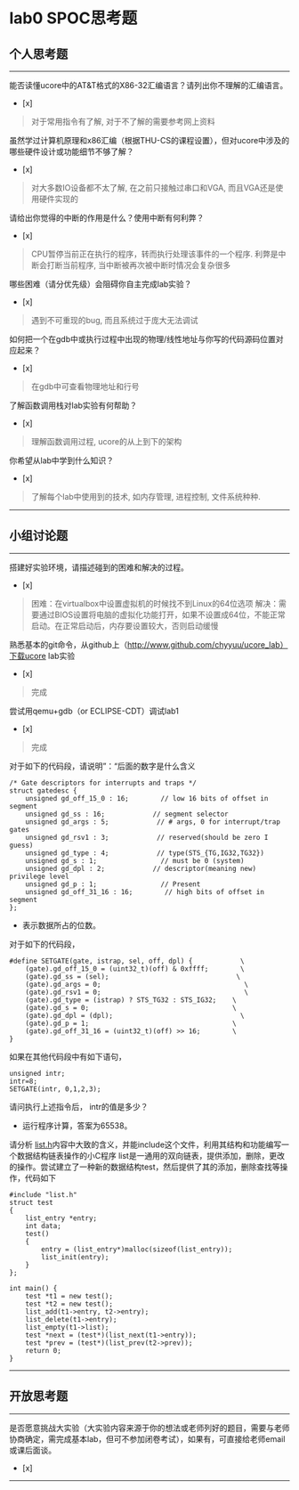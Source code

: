 # lab0 SPOC思考题

## 个人思考题

---

能否读懂ucore中的AT&T格式的X86-32汇编语言？请列出你不理解的汇编语言。
- [x]  

>  对于常用指令有了解, 对于不了解的需要参考网上资料

虽然学过计算机原理和x86汇编（根据THU-CS的课程设置），但对ucore中涉及的哪些硬件设计或功能细节不够了解？
- [x]  

>   对大多数IO设备都不太了解, 在之前只接触过串口和VGA, 而且VGA还是使用硬件实现的

请给出你觉得的中断的作用是什么？使用中断有何利弊？
- [x]  

>   CPU暂停当前正在执行的程序，转而执行处理该事件的一个程序. 利弊是中断会打断当前程序, 当中断被再次被中断时情况会复杂很多

哪些困难（请分优先级）会阻碍你自主完成lab实验？
- [x]  

> 遇到不可重现的bug, 而且系统过于庞大无法调试

如何把一个在gdb中或执行过程中出现的物理/线性地址与你写的代码源码位置对应起来？
- [x]  

>   在gdb中可查看物理地址和行号

了解函数调用栈对lab实验有何帮助？
- [x]  

> 理解函数调用过程, ucore的从上到下的架构

你希望从lab中学到什么知识？
- [x]  

> 了解每个lab中使用到的技术, 如内存管理, 进程控制, 文件系统种种.

---

## 小组讨论题

---

搭建好实验环境，请描述碰到的困难和解决的过程。
- [x]  

> 困难：在virtualbox中设置虚拟机的时候找不到Linux的64位选项 解决：需要通过BIOS设置将电脑的虚拟化功能打开，如果不设置成64位，不能正常启动。在正常启动后，内存要设置较大，否则启动缓慢

熟悉基本的git命令，从github上（http://www.github.com/chyyuu/ucore_lab）下载ucore lab实验
- [x]  

> 完成

尝试用qemu+gdb（or ECLIPSE-CDT）调试lab1
- [x]  

> 完成


对于如下的代码段，请说明”：“后面的数字是什么含义
```
/* Gate descriptors for interrupts and traps */
struct gatedesc {
    unsigned gd_off_15_0 : 16;        // low 16 bits of offset in segment
    unsigned gd_ss : 16;            // segment selector
    unsigned gd_args : 5;            // # args, 0 for interrupt/trap gates
    unsigned gd_rsv1 : 3;            // reserved(should be zero I guess)
    unsigned gd_type : 4;            // type(STS_{TG,IG32,TG32})
    unsigned gd_s : 1;                // must be 0 (system)
    unsigned gd_dpl : 2;            // descriptor(meaning new) privilege level
    unsigned gd_p : 1;                // Present
    unsigned gd_off_31_16 : 16;        // high bits of offset in segment
};
```
- 表示数据所占的位数。  

> 

对于如下的代码段，
```
#define SETGATE(gate, istrap, sel, off, dpl) {            \
    (gate).gd_off_15_0 = (uint32_t)(off) & 0xffff;        \
    (gate).gd_ss = (sel);                                \
    (gate).gd_args = 0;                                    \
    (gate).gd_rsv1 = 0;                                    \
    (gate).gd_type = (istrap) ? STS_TG32 : STS_IG32;    \
    (gate).gd_s = 0;                                    \
    (gate).gd_dpl = (dpl);                                \
    (gate).gd_p = 1;                                    \
    (gate).gd_off_31_16 = (uint32_t)(off) >> 16;        \
}
```
如果在其他代码段中有如下语句，
```
unsigned intr;
intr=8;
SETGATE(intr, 0,1,2,3);
```
请问执行上述指令后， intr的值是多少？
- 运行程序计算，答案为65538。

> 

请分析 [list.h](https://github.com/chyyuu/ucore_lab/blob/master/labcodes/lab2/libs/list.h)内容中大致的含义，并能include这个文件，利用其结构和功能编写一个数据结构链表操作的小C程序
list是一通用的双向链表，提供添加，删除，更改的操作。尝试建立了一种新的数据结构test，然后提供了其的添加，删除查找等操作，代码如下

    #include "list.h"
    struct test
    {
        list_entry *entry;
        int data;
        test()
        {
            entry = (list_entry*)malloc(sizeof(list_entry));
            list_init(entry);
        }
    };

    int main() {
        test *t1 = new test();
        test *t2 = new test();
        list_add(t1->entry, t2->entry);
        list_delete(t1->entry);
        list_empty(t1->list);
        test *next = (test*)(list_next(t1->entry));
        test *prev = (test*)(list_prev(t2->prev));
        return 0;
    }

> 
---

## 开放思考题

---

是否愿意挑战大实验（大实验内容来源于你的想法或老师列好的题目，需要与老师协商确定，需完成基本lab，但可不参加闭卷考试），如果有，可直接给老师email或课后面谈。
- [x]  

>  

---
